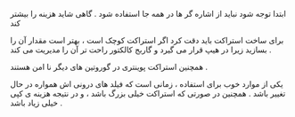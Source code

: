ابتدا توجه شود نباید از اشاره گر ها در همه جا استفاده شود . گاهی شاید هزینه را  بیشتر کند

برای ساخت استراکت باید دقت کرد اگر استراکت کوچک است ، بهتر است مقدار آن را بسازید زیرا در هیپ قرار می گیرد و گاربج کالکتور راحت تر آن را مدیریت می کند . 

همچنین استراکت پوینتری در گوروتین های دیگر نا امن هستند .

یکی از موارد خوب برای استفاده ، زمانی است که فیلد های درونی اش همواره در حال تغییر باشد . همچنین در صورتی که استراکت خیلی بزرگ باشد ، و در نتیجه هزینه ی کپی خیلی زیاد باشد .


